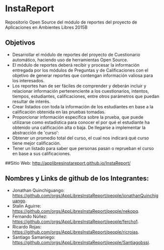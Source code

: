 # InstaReport
Repositorio Open Source del módulo de reportes del proyecto de Aplicaciones en Ambientes Libres 2015B


## Objetivos
- Desarrollar el módulo de reportes del proyecto de Cuestionario automático, haciendo uso de herramientas Open Source.
- El módulo de reportes deberá recibir y procesar la información entregada por los módulos de Preguntas y de Calificaciones con el objetivo de generar reportes que contengan información valiosa para los interesados.
- Los reportes han de ser fáciles de comprender y deberán incluir y relacionar información pertenenciente a los cuestionarios, intentos, tiempos, estudiantes, calificaciones, entre otros parámetros que puedan resultar de interés.
- Crear listados  con toda la información de los estudiantes en base a la calificación obtenida en las pruebas tomadas.
- Proporcionar información específica sobre la prueba, que puede utilizarse como estadística para conocer el por qué el estudiante ha obtenido una calificación alta o baja.
De llegarse a implementar la abstracción de 'curso':
- Obtener un promedio total del curso, el cual nos indicará qué curso tiene mejor calificación.
- Tener un listado para saber que personas pasan o reprueban el curso en base a sus calificaciones.

##Sitio Web: 
http://applibresinstareport.github.io/InstaReport/

## Nombres y Links de github de los Integrantes:
- Jonathan Quinchiguango:  https://github.com/orgs/AppLibresInstaReport/people/jonathanQuinchiguango.
- Stalin Aguirre:          https://github.com/orgs/AppLibresInstaReport/people/nekopq.
- Fernando Núñez:          https://github.com/orgs/AppLibresInstaReport/people/fercho1.
- Ricardo Rojas:           https://github.com/orgs/AppLibresInstaReport/people/ricrojas.
- Santiago Samaniego:      https://github.com/orgs/AppLibresInstaReport/people/Santiagobssi.

